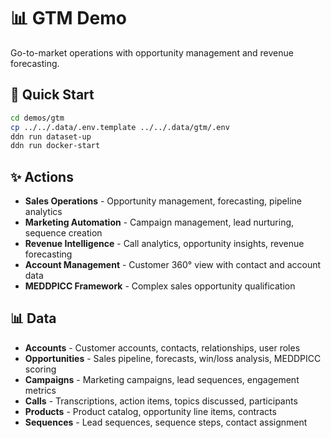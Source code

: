 # 📊 GTM Demo

Go-to-market operations with opportunity management and revenue forecasting.

## 🚀 Quick Start

```bash
cd demos/gtm
cp ../../.data/.env.template ../../.data/gtm/.env
ddn run dataset-up
ddn run docker-start
```

## ✨ Actions

- **Sales Operations** - Opportunity management, forecasting, pipeline analytics
- **Marketing Automation** - Campaign management, lead nurturing, sequence creation
- **Revenue Intelligence** - Call analytics, opportunity insights, revenue forecasting
- **Account Management** - Customer 360° view with contact and account data
- **MEDDPICC Framework** - Complex sales opportunity qualification

## 📊 Data

- **Accounts** - Customer accounts, contacts, relationships, user roles
- **Opportunities** - Sales pipeline, forecasts, win/loss analysis, MEDDPICC scoring
- **Campaigns** - Marketing campaigns, lead sequences, engagement metrics
- **Calls** - Transcriptions, action items, topics discussed, participants
- **Products** - Product catalog, opportunity line items, contracts
- **Sequences** - Lead sequences, sequence steps, contact assignment
